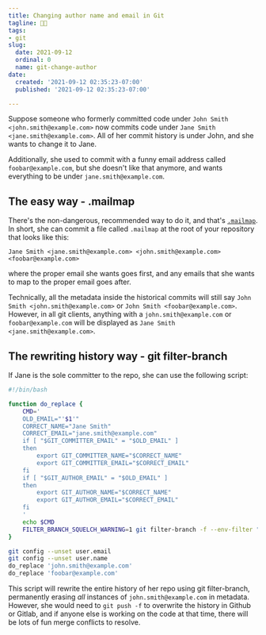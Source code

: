 ```yaml
---
title: Changing author name and email in Git
tagline: 🏳️‍⚧️
tags:
- git
slug:
  date: 2021-09-12
  ordinal: 0
  name: git-change-author
date:
  created: '2021-09-12 02:35:23-07:00'
  published: '2021-09-12 02:35:23-07:00'

---
```


Suppose someone who formerly committed code under
`John Smith <john.smith@example.com>` now commits code under
`Jane Smith <jane.smith@example.com>`. All of her commit history is under John,
and she wants to change it to Jane.

Additionally, she used to commit with a funny email address called
`foobar@example.com`, but she doesn't like that anymore, and wants everything to
be under `jane.smith@example.com`.

## The easy way - .mailmap

There's the non-dangerous, recommended way to do it, and that's
[`.mailmap`](https://git-scm.com/docs/gitmailmap). In short, she can commit a
file called `.mailmap` at the root of your repository that looks like this:

```
Jane Smith <jane.smith@example.com> <john.smith@example.com> <foobar@example.com>
```

where the proper email she wants goes first, and any emails that she wants to
map to the proper email goes after.

Technically, all the metadata inside the historical commits will still say
`John Smith <john.smith@example.com>` or `John Smith <foobar@example.com>`.
However, in all git clients, anything with a `john.smith@example.com` or
`foobar@example.com` will be displayed as `Jane Smith <jane.smith@example.com>`.

## The rewriting history way - git filter-branch

If Jane is the sole committer to the repo, she can use the following script:

```bash
#!/bin/bash

function do_replace {
	CMD='
	OLD_EMAIL="'$1'"
	CORRECT_NAME="Jane Smith"
	CORRECT_EMAIL="jane.smith@example.com"
	if [ "$GIT_COMMITTER_EMAIL" = "$OLD_EMAIL" ]
	then
		export GIT_COMMITTER_NAME="$CORRECT_NAME"
		export GIT_COMMITTER_EMAIL="$CORRECT_EMAIL"
	fi
	if [ "$GIT_AUTHOR_EMAIL" = "$OLD_EMAIL" ]
	then
		export GIT_AUTHOR_NAME="$CORRECT_NAME"
		export GIT_AUTHOR_EMAIL="$CORRECT_EMAIL"
	fi
	'
	echo $CMD
    FILTER_BRANCH_SQUELCH_WARNING=1	git filter-branch -f --env-filter "$CMD" --tag-name-filter cat -- --branches --tags
}

git config --unset user.email
git config --unset user.name
do_replace 'john.smith@example.com'
do_replace 'foobar@example.com'
```

This script will rewrite the entire history of her repo using git filter-branch,
permanently erasing _all_ instances of `john.smith@example.com` in metadata.
However, she would need to `git push -f` to overwrite the history in Github or
Gitlab, and if anyone else is working on the code at that time, there will be
lots of fun merge conflicts to resolve.